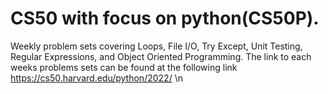 # CS50 with focus on python(CS50P).
Weekly problem sets covering Loops, File I/O, Try Except, Unit Testing, Regular Expressions, and Object Oriented Programming.
The link to each weeks problems sets can be found at the following link 
https://cs50.harvard.edu/python/2022/
\n


